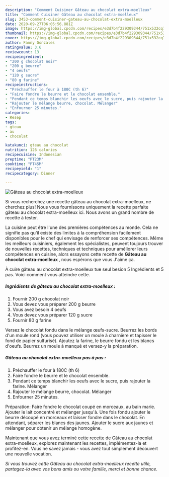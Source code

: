 ```yaml
---
description: "Comment Cuisiner Gâteau au chocolat extra-moelleux"
title: "Comment Cuisiner Gâteau au chocolat extra-moelleux"
slug: 3453-comment-cuisiner-gateau-au-chocolat-extra-moelleux
date: 2020-09-27T06:05:56.881Z
image: https://img-global.cpcdn.com/recipes/e3d7b4f229309344/751x532cq70/gateau-au-chocolat-extra-moelleux-photo-principale-de-la-recette.jpg
thumbnail: https://img-global.cpcdn.com/recipes/e3d7b4f229309344/751x532cq70/gateau-au-chocolat-extra-moelleux-photo-principale-de-la-recette.jpg
cover: https://img-global.cpcdn.com/recipes/e3d7b4f229309344/751x532cq70/gateau-au-chocolat-extra-moelleux-photo-principale-de-la-recette.jpg
author: Fanny Gonzales
ratingvalue: 3.6
reviewcount: 13
recipeingredient:
- "200 g chocolat noir"
- "200 g beurre"
- "4 oeufs"
- "120 g sucre"
- "80 g farine"
recipeinstructions:
- "Préchauffer le four à 180C (th 6)"
- "Faire fondre le beurre et le chocolat ensemble."
- "Pendant ce temps blanchir les oeufs avec le sucre, puis rajouter la farine. Mélanger"
- "Rajouter le mélange beurre, chocolat. Mélanger"
- "Enfourner 25 minutes."
categories:
- Resep
tags:
- gteau
- au
- chocolat

katakunci: gteau au chocolat 
nutrition: 126 calories
recipecuisine: Indonesian
preptime: "PT23M"
cooktime: "PT45M"
recipeyield: "1"
recipecategory: Dinner

---
```



![Gâteau au chocolat extra-moelleux](https://img-global.cpcdn.com/recipes/e3d7b4f229309344/751x532cq70/gateau-au-chocolat-extra-moelleux-photo-principale-de-la-recette.jpg)

Si vous recherchez une recette gâteau au chocolat extra-moelleux, ne cherchez plus! Nous vous fournissons uniquement la recette parfaite gâteau au chocolat extra-moelleux ici. Nous avons un grand nombre de recette à tester.

La cuisine peut être l'une des premières compétences au monde. Cela ne signifie pas qu'il existe des limites à la compréhension facilement disponibles pour le chef qui envisage de renforcer ses compétences. Même les meilleurs cuisiniers, également les spécialistes, peuvent toujours trouver de nouvelles recettes, techniques et techniques pour améliorer leurs compétences en cuisine, alors essayons cette recette de <strong> Gâteau au chocolat extra-moelleux </strong>, nous espérons que vous J'aime ça.

<!--inarticleads1-->

À cuire gâteau au chocolat extra-moelleux tue seul besion 5 Ingrédients et 5 pas. Voici comment vous atteindre cette.

##### Ingrédients de gâteau au chocolat extra-moelleux :

1. Fournir 200 g chocolat noir
1. Vous devez vous préparer 200 g beurre
1. Vous avez besoin 4 oeufs
1. Vous devez vous préparer 120 g sucre
1. Fournir 80 g farine


Versez le chocolat fondu dans le mélange œufs-sucre. Beurrez les bords d&#39;un moule rond (vous pouvez utiliser un moule à charnière et tapisser le fond de papier sulfurisé). Ajoutez la farine, le beurre fondu et les blancs d&#39;oeufs. Beurrez un moule à manqué et versez-y la préparation. 

<!--inarticleads2-->

##### Gâteau au chocolat extra-moelleux pas à pas :

1. Préchauffer le four à 180C (th 6)
1. Faire fondre le beurre et le chocolat ensemble.
1. Pendant ce temps blanchir les oeufs avec le sucre, puis rajouter la farine. Mélanger
1. Rajouter le mélange beurre, chocolat. Mélanger
1. Enfourner 25 minutes.


Préparation: Faire fondre le chocolat coupé en morceaux, au bain marie. Ajouter le lait concentré et mélanger jusqu&#39;à. Une fois fondu ajouter le beurre découpé en morceaux et laisser fondre dans le chocolat. En attendant, séparer les blancs des jaunes. Ajouter le sucre aux jaunes et mélanger pour obtenir un mélange homogène. 

<!--inarticleads1-->

<p>
Maintenant que vous avez terminé cette recette de Gâteau au chocolat extra-moelleux, explorez maintenant les recettes, implémentez-la et profitez-en. Vous ne savez jamais - vous avez tout simplement découvert une nouvelle vocation.
</p>

<p>
<i>Si vous trouvez cette Gâteau au chocolat extra-moelleux recette utile, partagez-la avec vos bons amis ou votre famille, merci et bonne chance.</i>
</p>
